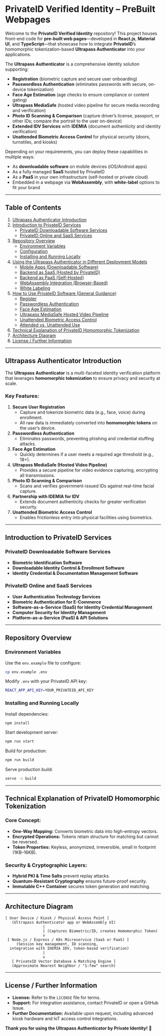 # PrivateID Verified Identity – PreBuilt Webpages

Welcome to the **PrivateID Verified Identity** repository! This project houses front-end code for **pre-built web pages**—developed in **React.js**, **Material UI**, and **TypeScript**—that showcase how to integrate **PrivateID**’s homomorphic tokenization-based **Ultrapass Authenticator** into your applications.

The **Ultrapass Authenticator** is a comprehensive identity solution supporting:

- **Registration** (biometric capture and secure user onboarding)
- **Passwordless Authentication** (eliminates passwords with secure, on-device tokenization)
- **Face Age Estimation** (age checks to ensure compliance or content gating)
- **Ultrapass MediaSafe** (hosted video pipeline for secure media recording and verification)
- **Photo ID Scanning & Comparison** (capture driver’s license, passport, or other IDs; compare the portrait to the user on-device)
- **Extended IDV Services** with **IDEMIA** (document authenticity and identity verification)
- **Unattended Biometric Access Control** for physical security (doors, turnstiles, and kiosks)

Depending on your requirements, you can deploy these capabilities in multiple ways:

- As **downloadable software** on mobile devices (iOS/Android apps)
- As a fully managed **SaaS** hosted by PrivateID
- As a **PaaS** in your own infrastructure (self-hosted or private cloud)
- Embedded in a webpage via **WebAssembly**, with **white-label** options to fit your brand

---

## Table of Contents

1. [Ultrapass Authenticator Introduction](#ultrapass-authenticator-introduction)
2. [Introduction to PrivateID Services](#introduction-to-privateid-services)
   - [PrivateID Downloadable Software Services](#privateid-downloadable-software-services)
   - [PrivateID Online and SaaS Services](#privateid-online-and-saas-services)
3. [Repository Overview](#repository-overview)
   - [Environment Variables](#environment-variables)
   - [Configuration](#configuration)
   - [Installing and Running Locally](#installing-and-running-locally)
4. [Using the Ultrapass Authenticator in Different Deployment Models](#using-the-ultrapass-authenticator-in-different-deployment-models)
   - [Mobile Apps (Downloadable Software)](#mobile-apps-downloadable-software)
   - [Backend as SaaS (Hosted by PrivateID)](#backend-as-saas-hosted-by-privateid)
   - [Backend as PaaS (Self-Hosted)](#backend-as-paas-self-hosted)
   - [WebAssembly Integration (Browser-Based)](#webassembly-integration-browser-based)
   - [White Labeling](#white-labeling)
5. [How to Use PrivateID Software (General Guidance)](#how-to-use-privateid-software-general-guidance)
   - [Register](#register)
   - [Passwordless Authentication](#passwordless-authentication)
   - [Face Age Estimation](#face-age-estimation)
   - [Ultrapass MediaSafe Hosted Video Pipeline](#ultrapass-mediasafe-hosted-video-pipeline)
   - [Unattended Biometric Access Control](#unattended-biometric-access-control)
   - [Attended vs. Unattended Use](#attended-vs-unattended-use)
6. [Technical Explanation of PrivateID Homomorphic Tokenization](#technical-explanation-of-privateid-homomorphic-tokenization)
7. [Architecture Diagram](#architecture-diagram)
8. [License / Further Information](#license--further-information)

---

## Ultrapass Authenticator Introduction

The **Ultrapass Authenticator** is a multi-faceted identity verification platform that leverages **homomorphic tokenization** to ensure privacy and security at scale.

### Key Features:

1. **Secure User Registration**
   - Capture and tokenize biometric data (e.g., face, voice) during enrollment.
   - All raw data is immediately converted into **homomorphic tokens** on the user’s device.
2. **Passwordless Authentication**
   - Eliminates passwords, preventing phishing and credential stuffing attacks.
3. **Face Age Estimation**
   - Quickly determines if a user meets a required age threshold (e.g., 18+).
4. **Ultrapass MediaSafe (Hosted Video Pipeline)**
   - Provides a secure pipeline for video evidence capturing, encrypting all transmissions.
5. **Photo ID Scanning & Comparison**
   - Scans and verifies government-issued IDs against real-time facial capture.
6. **Partnership with IDEMIA for IDV**
   - Extends document authenticity checks for greater verification security.
7. **Unattended Biometric Access Control**
   - Enables frictionless entry into physical facilities using biometrics.

---

## Introduction to PrivateID Services

### PrivateID Downloadable Software Services

- **Biometric Identification Software**
- **Downloadable Identity Control & Enrollment Software**
- **Identity Credential & Documentation Management Software**

### PrivateID Online and SaaS Services

- **User Authentication Technology Services**
- **Biometric Authentication for E-Commerce**
- **Software-as-a-Service (SaaS) for Identity Credential Management**
- **Computer Security for Identity Management**
- **Platform-as-a-Service (PaaS) & API Solutions**

---

## Repository Overview

### Environment Variables

Use the `env.example` file to configure:

```bash
cp env.example .env
```

Modify `.env` with your PrivateID API key:

```bash
REACT_APP_API_KEY=YOUR_PRIVATEID_API_KEY
```

### Installing and Running Locally

Install dependencies:

```bash
npm install
```

Start development server:

```bash
npm run start
```

Build for production:

```bash
npm run build
```

Serve production build:

```bash
serve -s build
```

---

## Technical Explanation of PrivateID Homomorphic Tokenization

### Core Concept:

- **One-Way Mapping:** Converts biometric data into high-entropy vectors.
- **Encrypted Operations:** Tokens retain structure for matching but cannot be reversed.
- **Token Properties:** Keyless, anonymized, irreversible, small in footprint (1KB–16KB).

### Security & Cryptographic Layers:

- **Hybrid PKI & Time Salts** prevent replay attacks.
- **Quantum-Resistant Cryptography** ensures future-proof security.
- **Immutable C++ Container** secures token generation and matching.

---

## Architecture Diagram

```text
[ User Device / Kiosk / Physical Access Point ]
   (Ultrapass Authenticator app or WebAssembly UI)
                 |
                 | (Captures Biometric/ID, creates Homomorphic Token)
                 v
 [ Node.js / Express / K8s Microservice (SaaS or PaaS) ]
     (Session key management, ID scanning, 
  integration with IDEMIA IDV, token-based verification)
                 |
                 v
   [ PrivateID Vector Database & Matching Engine ]
   (Approximate Nearest Neighbor / "1:few" search)
```

---

## License / Further Information

- **License:** Refer to the `LICENSE` file for terms.
- **Support:** For integration assistance, contact PrivateID or open a GitHub Issue.
- **Further Documentation:** Available upon request, including advanced kiosk hardware and IoT access control integrations.

**Thank you for using the Ultrapass Authenticator by Private Identity!** 🎉
